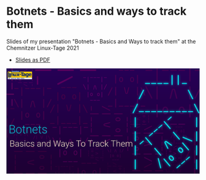# Botnets - Basics and ways to track them

Slides of my presentation "Botnets - Basics and Ways to track them" at the Chemnitzer Linux-Tage 2021

* [Slides as PDF](%5BTALK_SLIDES%5D%20CLT_2021_botnets_basics_and_ways_to_track_them.pdf)



![Layout](cover.png)


